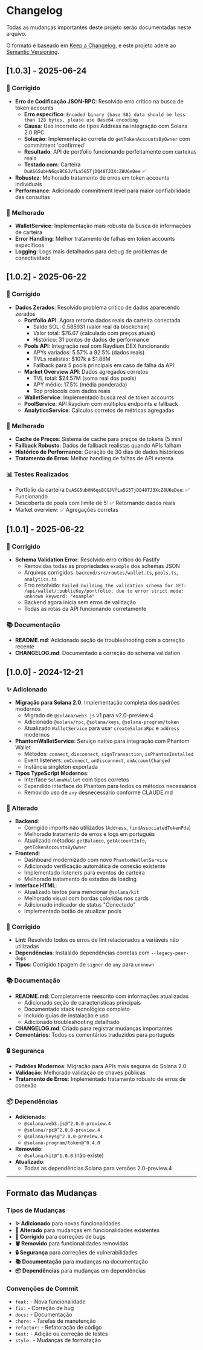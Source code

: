 # Changelog

Todas as mudanças importantes deste projeto serão documentadas neste arquivo.

O formato é baseado em [Keep a Changelog](https://keepachangelog.com/pt-BR/1.0.0/),
e este projeto adere ao [Semantic Versioning](https://semver.org/lang/pt-BR/).

## [1.0.3] - 2025-06-24

### 🐛 Corrigido
- **Erro de Codificação JSON-RPC**: Resolvido erro crítico na busca de token accounts
  - **Erro específico**: `Encoded binary (base 58) data should be less than 128 bytes, please use Base64 encoding`
  - **Causa**: Uso incorreto de tipos Address na integração com Solana 2.0 RPC
  - **Solução**: Implementação correta do `getTokenAccountsByOwner` com commitment 'confirmed'
  - **Resultado**: API de portfolio funcionando perfeitamente com carteiras reais
  - **Testado com**: Carteira `DuASG5ubHN6qsBCGJVfLa5G5TjDQ48TJ3XcZ8U6eDee` ✅
- **Robustez**: Melhorado tratamento de erros em token accounts individuais
- **Performance**: Adicionado commitment level para maior confiabilidade das consultas

### 🔧 Melhorado
- **WalletService**: Implementação mais robusta da busca de informações de carteira
- **Error Handling**: Melhor tratamento de falhas em token accounts específicos
- **Logging**: Logs mais detalhados para debug de problemas de conectividade

## [1.0.2] - 2025-06-22

### 🐛 Corrigido
- **Dados Zerados**: Resolvido problema crítico de dados aparecendo zerados
  - **Portfolio API**: Agora retorna dados reais da carteira conectada
    - Saldo SOL: 0.585931 (valor real da blockchain)
    - Valor total: $76.67 (calculado com preços atuais)
    - Histórico: 31 pontos de dados de performance
  - **Pools API**: Integração real com Raydium DEX funcionando
    - APYs variados: 5.57% a 92.5% (dados reais)
    - TVLs realistas: $107k a $1.88M
    - Fallback para 5 pools principais em caso de falha da API
  - **Market Overview API**: Dados agregados corretos
    - TVL total: $24.57M (soma real dos pools)
    - APY médio: 17.5% (média ponderada)
    - Top protocols com dados reais
  - **WalletService**: Implementado busca real de token accounts
  - **PoolService**: API Raydium com múltiplos endpoints e fallback
  - **AnalyticsService**: Cálculos corretos de métricas agregadas

### 🔧 Melhorado
- **Cache de Preços**: Sistema de cache para preços de tokens (5 min)
- **Fallback Robusto**: Dados de fallback realistas quando APIs falham
- **Histórico de Performance**: Geração de 30 dias de dados históricos
- **Tratamento de Erros**: Melhor handling de falhas de API externa

### 📊 Testes Realizados
- Portfolio da carteira `DuASG5ubHN6qsBCGJVfLa5G5TjDQ48TJ3XcZ8U6eDee`: ✅ Funcionando
- Descoberta de pools com limite de 5: ✅ Retornando dados reais
- Market overview: ✅ Agregações corretas

## [1.0.1] - 2025-06-22

### 🐛 Corrigido
- **Schema Validation Error**: Resolvido erro crítico do Fastify
  - Removidas todas as propriedades `example` dos schemas JSON
  - Arquivos corrigidos: `backend/src/routes/wallet.ts`, `pools.ts`, `analytics.ts`
  - Erro resolvido: `Failed building the validation schema for GET: /api/wallet/:publicKey/portfolio, due to error strict mode: unknown keyword: "example"`
  - Backend agora inicia sem erros de validação
  - Todas as rotas da API funcionando corretamente

### 📚 Documentação
- **README.md**: Adicionado seção de troubleshooting com a correção recente
- **CHANGELOG.md**: Documentado a correção do schema validation

## [1.0.0] - 2024-12-21

### ✨ Adicionado
- **Migração para Solana 2.0**: Implementação completa dos padrões modernos
  - Migrado de `@solana/web3.js` v1 para v2.0-preview.4
  - Adicionado `@solana/rpc`, `@solana/keys`, `@solana-program/token`
  - Atualizado `WalletService` para usar `createSolanaRpc` e `address` modernos
- **PhantomWalletService**: Serviço nativo para integração com Phantom Wallet
  - Métodos: `connect`, `disconnect`, `signTransaction`, `isPhantomInstalled`
  - Event listeners: `onConnect`, `onDisconnect`, `onAccountChanged`
  - Instância singleton exportada
- **Tipos TypeScript Modernos**: 
  - Interface `SolanaWallet` com tipos corretos
  - Expandido interface do Phantom para todos os métodos necessários
  - Removido uso de `any` desnecessário conforme CLAUDE.md

### 🔧 Alterado
- **Backend**: 
  - Corrigido imports não utilizados (`Address`, `findAssociatedTokenPda`)
  - Melhorado tratamento de erros e logs em português
  - Atualizado métodos: `getBalance`, `getAccountInfo`, `getTokenAccountsByOwner`
- **Frontend**: 
  - Dashboard modernizado com novo `PhantomWalletService`
  - Adicionado verificação automática de conexão existente
  - Implementado listeners para eventos de carteira
  - Melhorado tratamento de estados de loading
- **Interface HTML**: 
  - Atualizado textos para mencionar `@solana/kit`
  - Melhorado visual com bordas coloridas nos cards
  - Adicionado indicador de status "Conectado"
  - Implementado botão de atualizar pools

### 🐛 Corrigido
- **Lint**: Resolvido todos os erros de lint relacionados a variáveis não utilizadas
- **Dependências**: Instalado dependências corretas com `--legacy-peer-deps`
- **Tipos**: Corrigido tipagem de `signer` de `any` para `unknown`

### 📚 Documentação
- **README.md**: Completamente reescrito com informações atualizadas
  - Adicionado seção de características principais
  - Documentado stack tecnológico completo
  - Incluído guias de instalação e uso
  - Adicionado troubleshooting detalhado
- **CHANGELOG.md**: Criado para registrar mudanças importantes
- **Comentários**: Todos os comentários traduzidos para português

### 🔒 Segurança
- **Padrões Modernos**: Migração para APIs mais seguras do Solana 2.0
- **Validação**: Melhorado validação de chaves públicas
- **Tratamento de Erros**: Implementado tratamento robusto de erros de conexão

### 📦 Dependências
- **Adicionado**:
  - `@solana/web3.js@^2.0.0-preview.4`
  - `@solana/rpc@^2.0.0-preview.4`
  - `@solana/keys@^2.0.0-preview.4`
  - `@solana-program/token@^0.4.0`
- **Removido**:
  - `@solana/kit@^1.0.0` (não existe)
- **Atualizado**:
  - Todas as dependências Solana para versões 2.0-preview.4

---

## Formato das Mudanças

### Tipos de Mudanças
- **✨ Adicionado** para novas funcionalidades
- **🔧 Alterado** para mudanças em funcionalidades existentes
- **🐛 Corrigido** para correções de bugs
- **🗑️ Removido** para funcionalidades removidas
- **🔒 Segurança** para correções de vulnerabilidades
- **📚 Documentação** para mudanças na documentação
- **📦 Dependências** para mudanças em dependências

### Convenções de Commit
- `feat:` - Nova funcionalidade
- `fix:` - Correção de bug
- `docs:` - Documentação
- `chore:` - Tarefas de manutenção
- `refactor:` - Refatoração de código
- `test:` - Adição ou correção de testes
- `style:` - Mudanças de formatação 